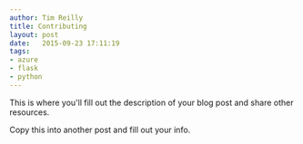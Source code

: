 ```yaml
---
author: Tim Reilly
title: Contributing 
layout: post
date:   2015-09-23 17:11:19
tags: 
- azure
- flask
- python
---
```


This is where you'll fill out the description of your blog post and share other resources.

Copy this into another post and fill out your info. 
